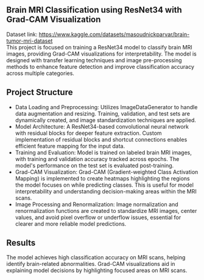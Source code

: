 Brain MRI Classification using ResNet34 with Grad-CAM Visualization
----------------------------------------------------------------------
Dataset link: https://www.kaggle.com/datasets/masoudnickparvar/brain-tumor-mri-dataset<br>
This project is focused on training a ResNet34 model to classify brain MRI images, providing Grad-CAM visualizations for interpretability. The model is designed with transfer learning techniques and image pre-processing methods to enhance feature detection and improve classification accuracy across multiple categories.

Project Structure
--------------------
- Data Loading and Preprocessing: Utilizes ImageDataGenerator to handle data augmentation and resizing. Training, validation, and test sets are dynamically created, and image standardization techniques are applied.
- Model Architecture: A ResNet34-based convolutional neural network with residual blocks for deeper feature extraction. Custom implementation of residual blocks and shortcut connections enables efficient feature mapping for the input data.
- Training and Evaluation: Model is trained on labeled brain MRI images, with training and validation accuracy tracked across epochs. The model's performance on the test set is evaluated post-training.
- Grad-CAM Visualization: Grad-CAM (Gradient-weighted Class Activation Mapping) is implemented to create heatmaps highlighting the regions the model focuses on while predicting classes. This is useful for model interpretability and understanding decision-making areas within the MRI scans.
- Image Processing and Renormalization: Image normalization and renormalization functions are created to standardize MRI images, center values, and avoid pixel overflow or underflow issues, essential for clearer and more reliable model predictions.

Results
------------------
The model achieves high classification accuracy on MRI scans, helping identify brain-related abnormalities. Grad-CAM visualizations aid in explaining model decisions by highlighting focused areas on MRI scans.